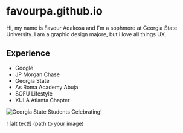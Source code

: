 # favourpa.github.io

Hi, my name is Favour Adakosa and I'm a sophmore at Georgia State University. I am a graphic design majore, but i love all things UX.

## Experience 

+ Google 
+ JP Morgan Chase
+ Georgia State
+ As Roma Academy Abuja
+ SOFU Lifestyle 
+ XULA Atlanta Chapter

![Georgia State Students Celebrating!](https://news.gsu.edu/wp-content/blogs.dir/668/files/2014/09/Beach-Volleyball-Plx-300x200.jpg "San Juan Mountains")

! [alt text!] (path to your image)